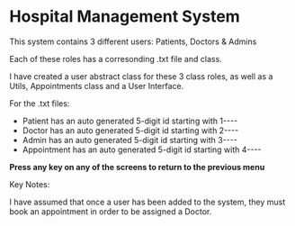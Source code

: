 # Hospital Management System

This system contains 3 different users: Patients, Doctors & Admins

Each of these roles has a corresonding .txt file and class.

I have created a user abstract class for these 3 class roles, as well as a Utils, Appointments class and a User Interface.

For the .txt files:

- Patient has an auto generated 5-digit id starting with 1----
- Doctor has an auto generated 5-digit id starting with 2----
- Admin has an auto generated 5-digit id starting with 3----
- Appointment has an auto generated 5-digit id starting with 4----

**Press any key on any of the screens to return to the previous menu**

Key Notes:

I have assumed that once a user has been added to the system, they must book an appointment in order to be assigned a Doctor.
